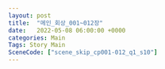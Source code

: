 ```yaml
---
layout: post
title:  "메인_회상_001~012장"
date:   2022-05-08 06:00:00 +0000
categories: Main
Tags: Story Main
SceneCode: ["scene_skip_cp001-012_q1_s10"]
---
```


